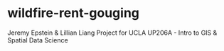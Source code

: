 # wildfire-rent-gouging
Jeremy Epstein &amp; Lillian Liang
Project for UCLA UP206A - Intro to GIS &amp; Spatial Data Science

